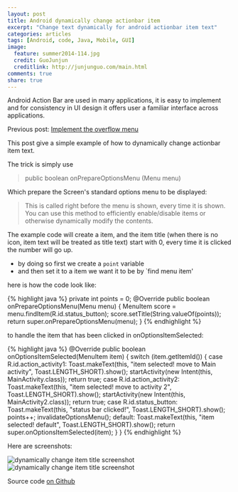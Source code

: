 ```yaml
---
layout: post
title: Android dynamically change actionbar item
excerpt: "Change text dynamically for android actionbar item text"
categories: articles
tags: [Android, code, Java, Mobile, GUI]
image:
  feature: summer2014-114.jpg
  credit: GuoJunjun
  creditlink: http://junjunguo.com/main.html
comments: true
share: true
---
```



Android Action Bar are used in many applications, it is easy to implement and for consistency in UI design it offers user a familiar interface across applications.

Previous post: [Implement the overflow menu](http://junjunguo.com/articles/android-activitybar-menu/)

This post give a simple example of how to dynamically change actionbar item text. 

The trick is simply use

> public boolean onPrepareOptionsMenu (Menu menu)

Which prepare the Screen's standard options menu to be displayed:

> This is called right before the menu is shown, every time it is shown. You can use this method to efficiently enable/disable items or otherwise dynamically modify the contents.

The example code will create a item, and the item title (when there is no icon, item text will be treated as title text) 
start with 0, every time it is clicked the number will go up.

* by doing so first we create a `point` variable
* and then set it to a item we want it to be by `find menu item'

here is how the code look like:

{% highlight java %}
private int points = 0;
@Override public boolean onPrepareOptionsMenu(Menu menu) {
    MenuItem score = menu.findItem(R.id.status_button);
    score.setTitle(String.valueOf(points));
    return super.onPrepareOptionsMenu(menu);
}
{% endhighlight %}

to handle the item that has been clicked in onOptionsItemSelected:

{% highlight java %}
@Override
public boolean onOptionsItemSelected(MenuItem item) {
    switch (item.getItemId()) {
        case R.id.action_activity1:
            Toast.makeText(this, "item selected! move to Main activity", Toast.LENGTH_SHORT).show();
            startActivity(new Intent(this, MainActivity.class));
            return true;
        case R.id.action_activity2:
            Toast.makeText(this, "item selected! move to activity 2", Toast.LENGTH_SHORT).show();
            startActivity(new Intent(this, MainActivity2.class));
            return true;
        case R.id.status_button:
            Toast.makeText(this, "status bar clicked!", Toast.LENGTH_SHORT).show();
            points++;
            invalidateOptionsMenu();
        default:
            Toast.makeText(this, "item selected! default", Toast.LENGTH_SHORT).show();
            return super.onOptionsItemSelected(item);
    }
}
{% endhighlight %}

Here are screenshots:

![dynamically change item title screenshot](https://raw.githubusercontent.com/junjunguo/android/master/AndroidMenubar/itemhandle0.png)
![dynamically change item title screenshot](https://raw.githubusercontent.com/junjunguo/android/master/AndroidMenubar/itemhandle12.png)


Source code [on Github](https://github.com/junjunguo/android/tree/master/AndroidMenubar)